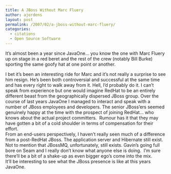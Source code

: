```yaml
---
title: A JBoss Without Marc Fluery
author: ajordens
layout: post
permalink: /2007/02/a-jboss-without-marc-fluery/
categories:
  - citations
  - Open Source Software
---
```

It&#8217;s almost been a year since JavaOne&#8230; you know the one with Marc Fluery up on stage in a red beret and the rest of the crew (notably Bill Burke) sporting the same goofy hat at one point or another.

I bet it&#8217;s been an interesting ride for Marc and it&#8217;s not really a surprise to see him resign. He&#8217;s been both controversial and successful at the same time and has every right to walk away from it. Hell, I&#8217;d probably do it. I can&#8217;t speak from experience but one would imagine RedHat to be an entirely different beast from the geographically dispersed JBoss group. Over the course of last years JavaOne I managed to interact and speak with a number of JBoss employees and developers. The senior JBoss&#8217;ers seemed genuinely happy at the time with the prospect of joining RedHat&#8230; who knows about the actual project committers.  Rumour has it that they may have gotten a bit of a cold shoulder in terms of compensation for their effort.  
From an end-users perspectively, I haven&#8217;t really seen much of a difference from a post-RedHat JBoss. The application server and Hibernate still exist. Not to mention that JBossMQ, unfortunately, still exists. Gavin&#8217;s going full bore on Seam and I really don&#8217;t know what anyone else is doing.  I&#8217;m sure there&#8217;ll be a bit of a shake-up as even bigger ego&#8217;s come into the mix.  
It&#8217;ll be interesting to see what the JBoss presence is like at this years JavaOne.
